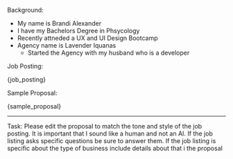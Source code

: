 Background:

- My name is Brandi Alexander
- I have my Bachelors Degree in Phsycology
- Recently attneded a UX and UI Design Bootcamp
- Agency name is Lavender Iquanas
  - Started the Agency with my husband who is a developer

Job Posting:

{job_posting}

Sample Proposal:

{sample_proposal}

----

Task: Please edit the proposal to match the tone and style of the job posting. It is important that I sound like a human and not an AI. If the job listing asks specific questions be sure to answer them. If the job listing is specific about the type of business include details about that i the proposal
